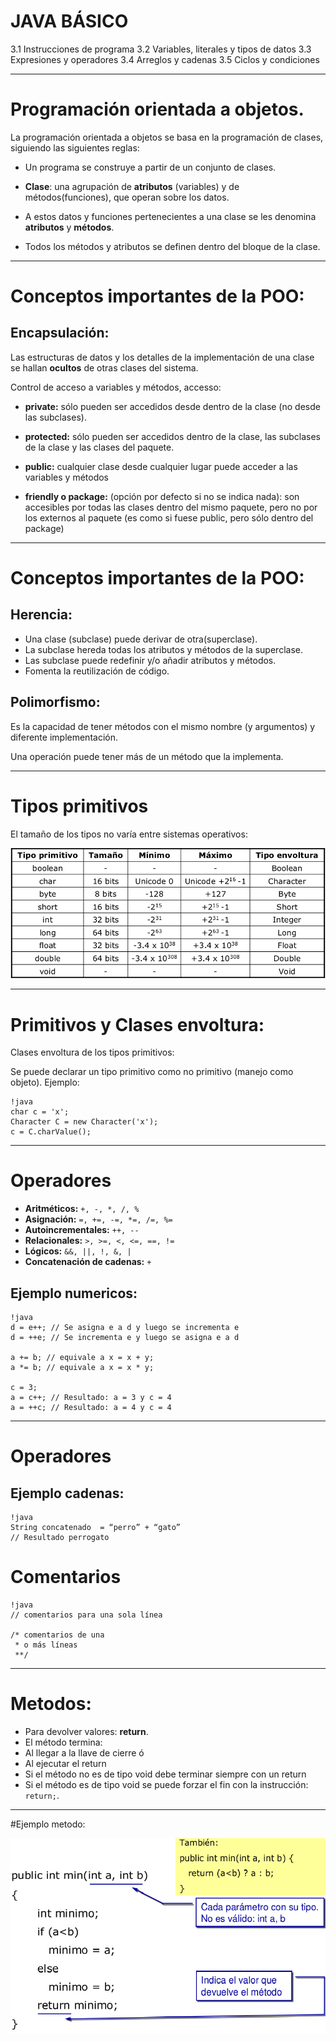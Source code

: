 JAVA BÁSICO
=============================================================================

3.1 Instrucciones de programa
3.2 Variables, literales y tipos de datos
3.3 Expresiones y operadores
3.4 Arreglos y cadenas
3.5 Ciclos y condiciones

-----------

# Programación orientada a objetos. 

La programación orientada a objetos se basa en la programación
de clases, siguiendo las siguientes reglas:

 - Un programa se construye a partir de un conjunto de clases.

 - **Clase**: una agrupación de **atributos** (variables) y de
métodos(funciones), que operan sobre los datos.

 - A estos datos y funciones pertenecientes a una clase se les
denomina **atributos** y **métodos**.

 - Todos los métodos y atributos se definen dentro del bloque de la
clase.

-----------

# Conceptos importantes de la POO:


## Encapsulación:

Las estructuras de datos y los detalles de la
implementación de una clase se hallan **ocultos** de
otras clases del sistema.

Control de acceso a variables y métodos, accesso:

 - **private:** sólo pueden ser accedidos desde dentro de la clase (no desde las subclases).

 - **protected:** sólo pueden ser accedidos dentro de la clase, las subclases de la clase y las clases del paquete.

 - **public:** cualquier clase desde cualquier lugar puede acceder a
las variables y métodos

 - **friendly o package:** (opción por defecto si no se indica nada):
son accesibles por todas las clases dentro del mismo paquete,
pero no por los externos al paquete (es como si fuese public,
pero sólo dentro del package)

-----------

# Conceptos importantes de la POO:


## Herencia:

 - Una clase (subclase) puede derivar de otra(superclase).
 - La subclase hereda todas los atributos y métodos de la superclase.
 - Las subclase puede redefinir y/o añadir atributos y métodos.
 - Fomenta la reutilización de código.
 

## Polimorfismo:

Es la capacidad de tener métodos con el mismo nombre (y argumentos) y diferente implementación.

Una operación puede tener más de un método que la implementa.


------------------------------------------------

# Tipos primitivos

El tamaño de los tipos no varía entre sistemas operativos:

![tabla_tipos_datos_primitivos.png](tabla_tipos_datos_primitivos.png)


------------------------------------------------

# Primitivos y Clases envoltura:

Clases envoltura de los tipos primitivos:

Se puede declarar un tipo primitivo como no
primitivo (manejo como objeto). Ejemplo:

	!java
	char c = 'x';
	Character C = new Character('x');
	c = C.charValue();

------------------------------------------------

# Operadores

 - **Aritméticos:** `+, -, *, /, %`
 - **Asignación:** `=, +=, -=, *=, /=, %=`
 - **Autoincrementales:** `++, --`
 - **Relacionales:** `>, >=, <, <=, ==, !=`
 - **Lógicos:** `&&, ||, !, &, |`
 - **Concatenación de cadenas:** `+`


## Ejemplo numericos:

	!java
	d = e++; // Se asigna e a d y luego se incrementa e
	d = ++e; // Se incrementa e y luego se asigna e a d

	a += b; // equivale a x = x + y;
	a *= b; // equivale a x = x * y;

	c = 3;
	a = c++; // Resultado: a = 3 y c = 4
	a = ++c; // Resultado: a = 4 y c = 4

------------------------------------------------
# Operadores

## Ejemplo cadenas:

	!java
	String concatenado  = “perro” + “gato”
	// Resultado perrogato


# Comentarios

	!java
	// comentarios para una sola línea

	/* comentarios de una
	 * o más líneas 
	 **/


------------------------------------------------

# Metodos:

 - Para devolver valores: **return**.
 - El método termina:
  - Al llegar a la llave de cierre ó
  - Al ejecutar el return
 - Si el método no es de tipo void debe terminar siempre con un return
 - Si el método es de tipo void se puede forzar el fin con la instrucción: `return;`.


------------------------------------------------

#Ejemplo metodo:

![ejemplo_metodo](ejemplo_metodo.png)